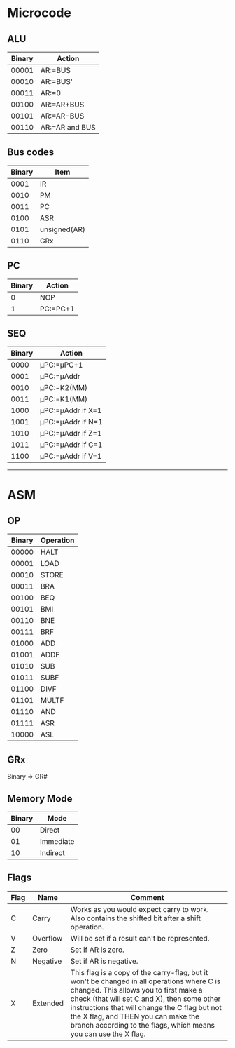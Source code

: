 # Microcode

## ALU
|Binary|Action|
|---|---|
|00001|AR:=BUS|
|00010|AR:=BUS'|
|00011|AR:=0|
|00100|AR:=AR+BUS|
|00101|AR:=AR-BUS|
|00110|AR:=AR and BUS|

## Bus codes
|Binary|Item|
|---|---|
|0001|IR|
|0010|PM|
|0011|PC|
|0100|ASR|
|0101|unsigned(AR)|
|0110|GRx|

## PC
|Binary|Action|
|---|---|
|0|NOP|
|1|PC:=PC+1|

## SEQ
|Binary|Action|
|---|---|
|0000|μPC:=μPC+1|
|0001|μPC:=μAddr|
|0010|μPC:=K2(MM)|
|0011|μPC:=K1(MM)|
|1000|μPC:=μAddr if X=1|
|1001|μPC:=μAddr if N=1|
|1010|μPC:=μAddr if Z=1|
|1011|μPC:=μAddr if C=1|
|1100|μPC:=μAddr if V=1|

- - -

# ASM

## OP
|Binary|Operation|
|---|---|
|00000|HALT|
|00001|LOAD|
|00010|STORE|
|00011|BRA|
|00100|BEQ|
|00101|BMI|
|00110|BNE|
|00111|BRF|
|01000|ADD|
|01001|ADDF|
|01010|SUB|
|01011|SUBF|
|01100|DIVF|
|01101|MULTF|
|01110|AND|
|01111|ASR|
|10000|ASL|

## GRx
Binary => GR#

## Memory Mode
|Binary|Mode|
|---|---|
|00|Direct|
|01|Immediate|
|10|Indirect|

## Flags
|Flag|Name|Comment|
|---|---|---|
|C|Carry|Works as you would expect carry to work. Also contains the shifted bit after a shift operation.|
|V|Overflow|Will be set if a result can't be represented.|
|Z|Zero|Set if AR is zero.|
|N|Negative|Set if AR is negative.|
|X|Extended|This flag is a copy of the carry-flag, but it won't be changed in all operations where C is changed. This allows you to first make a check (that will set C and X), then some other instructions that will change the C flag but not the X flag, and THEN you can make the branch according to the flags, which means you can use the X flag.|

